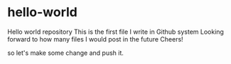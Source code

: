 # hello-world
Hello world repository
This is the first file I write in Github system
Looking forward to how many files I would post in the future
Cheers!


so let's make some change and push it.